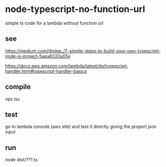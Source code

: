 # node-typescript-no-function-url
simple ts code for a lambda without function url

## see
https://medium.com/@plee_/7-simple-steps-to-build-your-own-typescript-node-js-project-5aea8320a05e

https://docs.aws.amazon.com/lambda/latest/dg/typescript-handler.html#typescript-handler-basics


## compile
npx tsc

## test
go to lambda console (aws site) and test it directly giving the propert json input

## run
node dist/???.ts